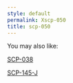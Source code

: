 ```yaml
---
style: default
permalink: Xscp-050
title: scp-050
---
```

You may also like:

[SCP-038](http://scp-wiki.net/scp-038)

[SCP-145-J](http://scp-wiki.net/scp-145-j)
